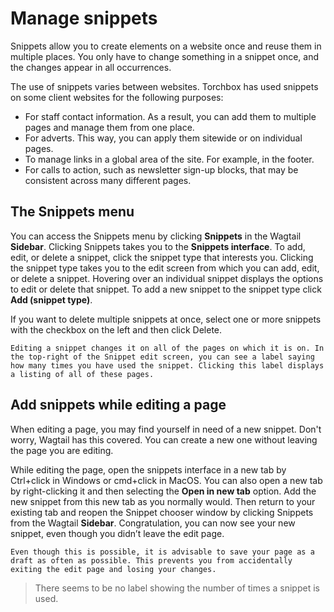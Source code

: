 # Manage snippets
Snippets allow you to create elements on a website once and reuse them in multiple places. You only have to change something in a snippet once, and the changes appear in all occurrences.

The use of snippets varies between websites. Torchbox has used snippets on some client websites for the following purposes:

* For staff contact information. As a result, you can add them to multiple pages and manage them from one place.
* For adverts. This way, you can apply them sitewide or on individual pages.
* To manage links in a global area of the site. For example, in the footer.
* For calls to action, such as newsletter sign-up blocks, that may be consistent across many different pages.

## The Snippets menu
You can access the Snippets menu by clicking **Snippets** in the Wagtail **Sidebar**. Clicking Snippets takes you to the **Snippets interface**. To add, edit, or delete a snippet, click the snippet type that interests you. Clicking the snippet type takes you to the edit screen from which you can add, edit, or delete a snippet. Hovering over an individual snippet displays the options to edit or delete that snippet. To add a new snippet to the snippet type click **Add (snippet type)**.

If you want to delete multiple snippets at once, select one or more snippets with the checkbox on the left and then click Delete.

```Warning
Editing a snippet changes it on all of the pages on which it is on. In the top-right of the Snippet edit screen, you can see a label saying how many times you have used the snippet. Clicking this label displays a listing of all of these pages.
```

## Add snippets while editing a page
When editing a page, you may find yourself in need of a new snippet. Don't worry, Wagtail has this covered. You can create a new one without leaving the page you are editing.

While editing the page, open the snippets interface in a new tab by Ctrl+click in Windows or cmd+click in MacOS. You can also open a new tab by right-clicking it and then selecting the **Open in new tab** option. Add the new snippet from this new tab as you normally would. Then return to your existing tab and reopen the Snippet chooser window by clicking Snippets from the Wagtail **Sidebar**. Congratulation, you can now see your new snippet, even though you didn’t leave the edit page.

```Note
Even though this is possible, it is advisable to save your page as a draft as often as possible. This prevents you from accidentally exiting the edit page and losing your changes.
```


> There seems to be no label showing the number of times a snippet is used.